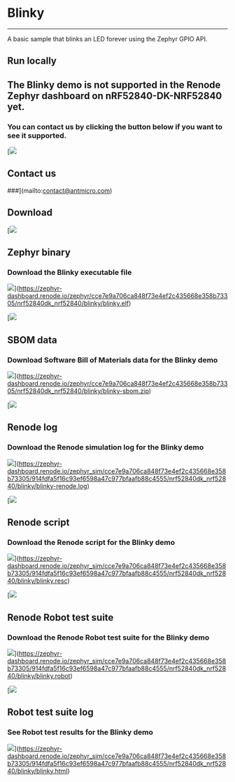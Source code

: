 


Blinky
======




---




A basic sample that blinks an LED forever using the Zephyr GPIO API.



Run locally
-----------







The Blinky demo is not supported in the Renode Zephyr dashboard on nRF52840\-DK\-NRF52840 yet.
----------------------------------------------------------------------------------------------


### You can contact us by clicking the button below if you want to see it supported.






[![](./mail.svg)


Contact us
----------


###](mailto:contact@antmicro.com)



Download
--------




[![](./artifacts.svg)


Zephyr binary
-------------


### Download the Blinky executable file




![](./download.svg)](https://zephyr-dashboard.renode.io/zephyr/cce7e9a706ca848f73e4ef2c435668e358b73305/nrf52840dk_nrf52840/blinky/blinky.elf)


[![](./sbom.svg)


SBOM data
---------


### Download Software Bill of Materials data for the Blinky demo




![](./download.svg)](https://zephyr-dashboard.renode.io/zephyr/cce7e9a706ca848f73e4ef2c435668e358b73305/nrf52840dk_nrf52840/blinky/blinky-sbom.zip)


[![](./renode-artifacts.svg)


Renode log
----------


### Download the Renode simulation log for the Blinky demo




![](./download.svg)](https://zephyr-dashboard.renode.io/zephyr_sim/cce7e9a706ca848f73e4ef2c435668e358b73305/914fdfa5f16c93ef6598a47c977bfaafb88c4555/nrf52840dk_nrf52840/blinky/blinky-renode.log)


[![](./renode-artifacts.svg)


Renode script
-------------


### Download the Renode script for the Blinky demo




![](./download.svg)](https://zephyr-dashboard.renode.io/zephyr_sim/cce7e9a706ca848f73e4ef2c435668e358b73305/914fdfa5f16c93ef6598a47c977bfaafb88c4555/nrf52840dk_nrf52840/blinky/blinky.resc)


[![](./renode-artifacts.svg)


Renode Robot test suite
-----------------------


### Download the Renode Robot test suite for the Blinky demo




![](./download.svg)](https://zephyr-dashboard.renode.io/zephyr_sim/cce7e9a706ca848f73e4ef2c435668e358b73305/914fdfa5f16c93ef6598a47c977bfaafb88c4555/nrf52840dk_nrf52840/blinky/blinky.robot)


[![](./robot.svg)


Robot test suite log
--------------------


### See Robot test results for the Blinky demo




![](./download.svg)](https://zephyr-dashboard.renode.io/zephyr_sim/cce7e9a706ca848f73e4ef2c435668e358b73305/914fdfa5f16c93ef6598a47c977bfaafb88c4555/nrf52840dk_nrf52840/blinky/blinky.html)



